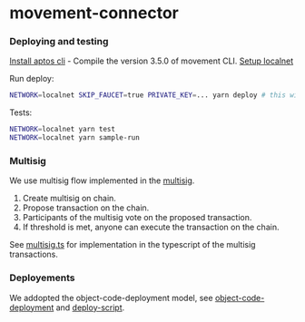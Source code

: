 # movement-connector

### Deploying and testing

[Install aptos cli](https://aptos.dev/en/build/cli) - Compile the version 3.5.0 of movement CLI.
[Setup localnet](https://aptos.dev/en/build/cli/running-a-local-network)

Run deploy:

```sh
NETWORK=localnet SKIP_FAUCET=true PRIVATE_KEY=... yarn deploy # this will create object_ids.json file used by other scripts. It will be only valid on localnet!
```

Tests:

```sh
NETWORK=localnet yarn test
NETWORK=localnet yarn sample-run
```

### Multisig

We use multisig flow implemented in the [multisig](https://github.com/movementlabsxyz/aptos-core/blob/movement/aptos-move/framework/aptos-framework/sources/multisig_account.move).

1. Create multisig on chain.
2. Propose transaction on the chain.
3. Participants of the multisig vote on the proposed transaction.
4. If threshold is met, anyone can execute the transaction on the chain.

See [multisig.ts](./scripts/multisig.ts) for implementation in the typescript of the multisig transactions.

### Deployements
We addopted the object-code-deployment model, see [object-code-deployment](https://aptos.dev/en/build/smart-contracts/deployment) and [deploy-script](./scripts/deploy.ts).
